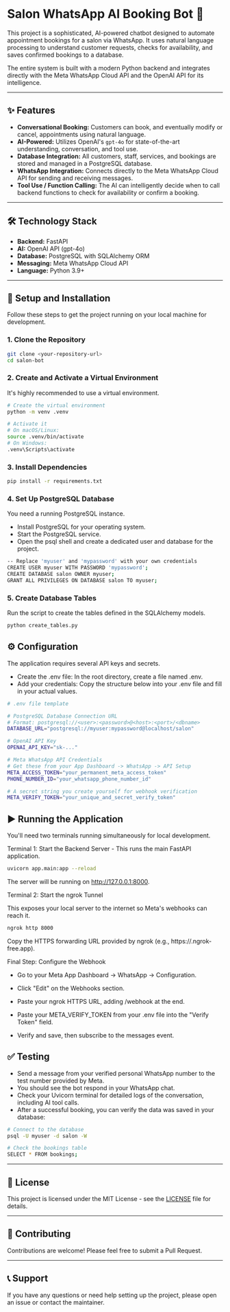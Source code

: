 # Salon WhatsApp AI Booking Bot 🤖

This project is a sophisticated, AI-powered chatbot designed to automate appointment bookings for a salon via WhatsApp. It uses natural language processing to understand customer requests, checks for availability, and saves confirmed bookings to a database.

The entire system is built with a modern Python backend and integrates directly with the Meta WhatsApp Cloud API and the OpenAI API for its intelligence.

---
## ✨ Features

* **Conversational Booking:** Customers can book, and eventually modify or cancel, appointments using natural language.
* **AI-Powered:** Utilizes OpenAI's `gpt-4o` for state-of-the-art understanding, conversation, and tool use.
* **Database Integration:** All customers, staff, services, and bookings are stored and managed in a PostgreSQL database.
* **WhatsApp Integration:** Connects directly to the Meta WhatsApp Cloud API for sending and receiving messages.
* **Tool Use / Function Calling:** The AI can intelligently decide when to call backend functions to check for availability or confirm a booking.

---
## 🛠️ Technology Stack

* **Backend:** FastAPI
* **AI:** OpenAI API (gpt-4o)
* **Database:** PostgreSQL with SQLAlchemy ORM
* **Messaging:** Meta WhatsApp Cloud API
* **Language:** Python 3.9+

---
## 🚀 Setup and Installation

Follow these steps to get the project running on your local machine for development.

### 1. Clone the Repository
```bash
git clone <your-repository-url>
cd salon-bot
```

### 2. Create and Activate a Virtual Environment
It's highly recommended to use a virtual environment.

```bash
# Create the virtual environment
python -m venv .venv

# Activate it
# On macOS/Linux:
source .venv/bin/activate
# On Windows:
.venv\Scripts\activate
```

### 3. Install Dependencies
```bash
pip install -r requirements.txt
```

### 4. Set Up PostgreSQL Database
You need a running PostgreSQL instance.
* Install PostgreSQL for your operating system.
* Start the PostgreSQL service.
* Open the psql shell and create a dedicated user and database for the project.
```bash
-- Replace 'myuser' and 'mypassword' with your own credentials
CREATE USER myuser WITH PASSWORD 'mypassword';
CREATE DATABASE salon OWNER myuser;
GRANT ALL PRIVILEGES ON DATABASE salon TO myuser;
```

### 5. Create Database Tables
Run the script to create the tables defined in the SQLAlchemy models.
```bash
python create_tables.py
```

## ⚙️ Configuration
The application requires several API keys and secrets.
* Create the .env file: In the root directory, create a file named .env.
* Add your credentials: Copy the structure below into your .env file and fill in your actual values.
```bash
# .env file template

# PostgreSQL Database Connection URL
# Format: postgresql://<user>:<password>@<host>:<port>/<dbname>
DATABASE_URL="postgresql://myuser:mypassword@localhost/salon"

# OpenAI API Key
OPENAI_API_KEY="sk-..."

# Meta WhatsApp API Credentials
# Get these from your App Dashboard -> WhatsApp -> API Setup
META_ACCESS_TOKEN="your_permanent_meta_access_token"
PHONE_NUMBER_ID="your_whatsapp_phone_number_id"

# A secret string you create yourself for webhook verification
META_VERIFY_TOKEN="your_unique_and_secret_verify_token"
```

## ▶️ Running the Application
You'll need two terminals running simultaneously for local development.

Terminal 1: Start the Backend Server - This runs the main FastAPI application.
```bash
uvicorn app.main:app --reload
```

The server will be running on http://127.0.0.1:8000.

Terminal 2: Start the ngrok Tunnel

This exposes your local server to the internet so Meta's webhooks can reach it.

```bash
ngrok http 8000
```

Copy the HTTPS forwarding URL provided by ngrok (e.g., https://<random-string>.ngrok-free.app).

Final Step: Configure the Webhook

* Go to your Meta App Dashboard -> WhatsApp -> Configuration.

* Click "Edit" on the Webhooks section.

* Paste your ngrok HTTPS URL, adding /webhook at the end.

* Paste your META_VERIFY_TOKEN from your .env file into the "Verify Token" field.

* Verify and save, then subscribe to the messages event.

## ✅ Testing

* Send a message from your verified personal WhatsApp number to the test number provided by Meta.
* You should see the bot respond in your WhatsApp chat.
* Check your Uvicorn terminal for detailed logs of the conversation, including AI tool calls.
* After a successful booking, you can verify the data was saved in your database:

```bash
# Connect to the database
psql -U myuser -d salon -W

# Check the bookings table
SELECT * FROM bookings;
```

---

## 📄 License

This project is licensed under the MIT License - see the [LICENSE](LICENSE) file for details.

---

## 🤝 Contributing

Contributions are welcome! Please feel free to submit a Pull Request.

---

## 📞 Support

If you have any questions or need help setting up the project, please open an issue or contact the maintainer.

